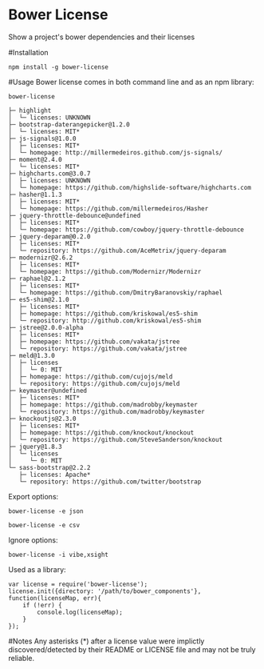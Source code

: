 Bower License
===================

Show a project's bower dependencies and their licenses

#Installation

```
npm install -g bower-license

```
#Usage
Bower license comes in both command line and as an npm library:

```
bower-license

├─ highlight
│  └─ licenses: UNKNOWN
├─ bootstrap-daterangepicker@1.2.0
│  └─ licenses: MIT*
├─ js-signals@1.0.0
│  ├─ licenses: MIT*
│  └─ homepage: http://millermedeiros.github.com/js-signals/
├─ moment@2.4.0
│  └─ licenses: MIT*
├─ highcharts.com@3.0.7
│  ├─ licenses: UNKNOWN
│  └─ homepage: https://github.com/highslide-software/highcharts.com
├─ hasher@1.1.3
│  ├─ licenses: MIT*
│  └─ homepage: https://github.com/millermedeiros/Hasher
├─ jquery-throttle-debounce@undefined
│  ├─ licenses: MIT*
│  └─ homepage: https://github.com/cowboy/jquery-throttle-debounce
├─ jquery-deparam@0.2.0
│  ├─ licenses: MIT*
│  └─ repository: https://github.com/AceMetrix/jquery-deparam
├─ modernizr@2.6.2
│  ├─ licenses: MIT*
│  └─ homepage: https://github.com/Modernizr/Modernizr
├─ raphael@2.1.2
│  ├─ licenses: MIT*
│  └─ homepage: https://github.com/DmitryBaranovskiy/raphael
├─ es5-shim@2.1.0
│  ├─ licenses: MIT*
│  ├─ homepage: https://github.com/kriskowal/es5-shim
│  └─ repository: http://github.com/kriskowal/es5-shim
├─ jstree@2.0.0-alpha
│  ├─ licenses: MIT*
│  ├─ homepage: https://github.com/vakata/jstree
│  └─ repository: https://github.com/vakata/jstree
├─ meld@1.3.0
│  ├─ licenses
│  │  └─ 0: MIT
│  ├─ homepage: https://github.com/cujojs/meld
│  └─ repository: https://github.com/cujojs/meld
├─ keymaster@undefined
│  ├─ licenses: MIT*
│  ├─ homepage: https://github.com/madrobby/keymaster
│  └─ repository: https://github.com/madrobby/keymaster
├─ knockoutjs@2.3.0
│  ├─ licenses: MIT*
│  ├─ homepage: https://github.com/knockout/knockout
│  └─ repository: https://github.com/SteveSanderson/knockout
├─ jquery@1.8.3
│  └─ licenses
│     └─ 0: MIT
└─ sass-bootstrap@2.2.2
   ├─ licenses: Apache*
   └─ repository: https://github.com/twitter/bootstrap
```

Export options:

```
bower-license -e json
```

```
bower-license -e csv
```

Ignore options:

```
bower-license -i vibe,xsight
```


Used as a library:

```
var license = require('bower-license');
license.init({directory: '/path/to/bower_components'}, function(licenseMap, err){
    if (!err) {
        console.log(licenseMap);
    }
});
```



#Notes
Any asterisks (*) after a license value were implictly discovered/detected by their README or LICENSE file and may not be truly reliable.
